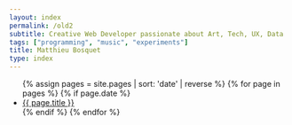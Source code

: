 ```yaml
---
layout: index
permalink: /old2
subtitle: Creative Web Developer passionate about Art, Tech, UX, Data
tags: ["programming", "music", "experiments"]
title: Matthieu Bosquet
type: index
---
```


<ul>
  {% assign pages = site.pages | sort: 'date' | reverse %}
  {% for page in pages %}
    {% if page.date %}
    <li><a href="{{ page.url }}">{{ page.title }}</a></li>
    {% endif %}
  {% endfor %}
</ul>
